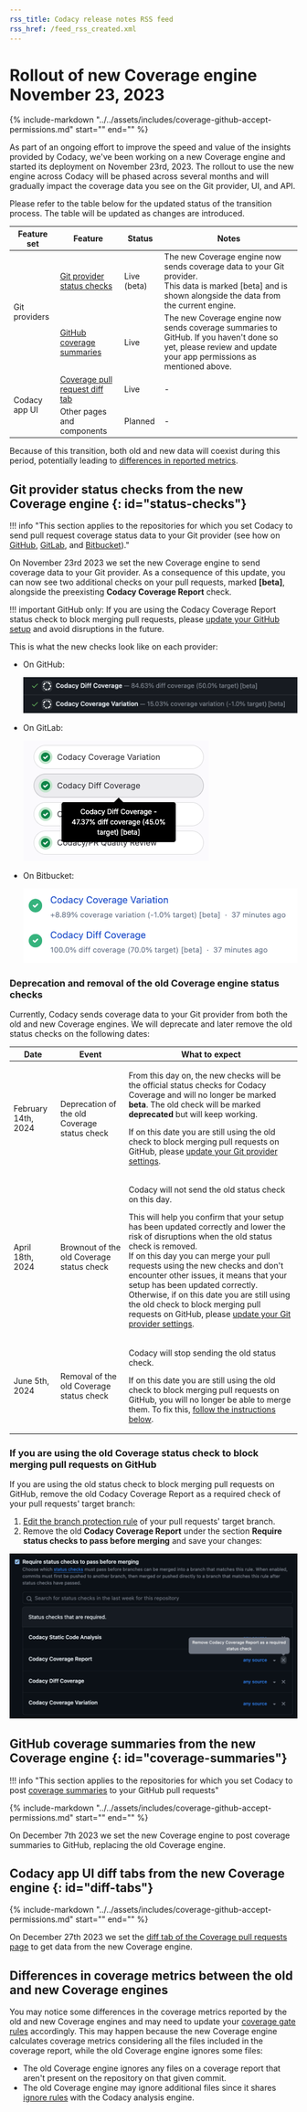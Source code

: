 ```yaml
---
rss_title: Codacy release notes RSS feed
rss_href: /feed_rss_created.xml
---
```


# Rollout of new Coverage engine November 23, 2023

{%
    include-markdown "../../assets/includes/coverage-github-accept-permissions.md"
    start="<!--accept-permission-start-->"
    end="<!--accept-permission-end-->"
%}

As part of an ongoing effort to improve the speed and value of the insights provided by Codacy, we've been working on a new Coverage engine and started its deployment on November 23rd, 2023. The rollout to use the new engine across Codacy will be phased across several months and will gradually impact the coverage data you see on the Git provider, UI, and API.

Please refer to the table below for the updated status of the transition process. The table will be updated as changes are introduced.

<table>
  <thead>
    <th>Feature set</th>
    <th>Feature</th>
    <th>Status</th>
    <th>Notes</th>
  </thead>
  <tbody>
    <tr>
      <td rowspan="2">Git providers</td>
      <td><a href="#status-checks">Git provider status checks</a></td>
      <td>Live (beta)</td>
      <td>The new Coverage engine now sends coverage data to your Git provider.<br>This data is marked [beta] and is shown alongside the data from the current engine.</td>
    </tr>
    <tr>
      <td><a href="#coverage-summaries">GitHub coverage summaries</a></td>
      <td>Live</td>
      <td>The new Coverage engine now sends coverage summaries to GitHub. If you haven't done so yet, please review and update your app permissions as mentioned above.</td>
    </tr>
    <tr>
      <td rowspan="2">Codacy app UI</td>
      <td><a href="#diff-tabs">Coverage pull request diff tab</a></td>
      <td>Live</td>
      <td>-</td>
    </tr>
    <tr>
      <td>Other pages and components</td>
      <td>Planned</td>
      <td>-</td>
    </tr>
  </tbody>
</table>

Because of this transition, both old and new data will coexist during this period, <span class="skip-vale">potentially</span> leading to [differences in reported metrics](#differences-in-coverage-metrics-between-the-old-and-new-coverage-engines).

## Git provider status checks from the new Coverage engine {: id="status-checks"}

!!! info "This section applies to the repositories for which you set Codacy to send pull request coverage status data to your Git provider (see how on [GitHub](../../repositories-configure/integrations/github-integration.md#status-checks), [GitLab](../../repositories-configure/integrations/gitlab-integration.md#pull-request-status), and [Bitbucket](../../repositories-configure/integrations/bitbucket-integration.md#pull-request-status))."

On November 23rd 2023 we set the new Coverage engine to send coverage data to your Git provider. As a consequence of this update, you can now see two additional checks on your pull requests, marked **\[beta\]**, alongside the preexisting **Codacy Coverage Report** check.

!!! important
    GitHub only: If you are using the Codacy Coverage Report status check to block merging pull requests, please [update your GitHub setup](#if-you-are-using-the-old-coverage-status-check-to-block-merging-pull-requests-on-github) and avoid disruptions in the future.

This is what the new checks look like on each provider:

-   On GitHub:

    ![New Coverage status checks GitHub](../images/ala-695-status-checks-github.png)

-   On GitLab:

    ![New Coverage status checks GitLab](../images/ala-695-status-checks-gitlab.png)

-   On Bitbucket:

    ![New Coverage status checks Bitbucket](../images/ala-695-status-checks-bitbucket.png)

### Deprecation and removal of the old Coverage engine status checks

Currently, Codacy sends coverage data to your Git provider from both the old and new Coverage engines. We will deprecate and later remove the old status checks on the following dates:

<table>
  <thead>
    <th>Date</th>
    <th>Event</th>
    <th>What to expect</th>
  </thead>
  <tbody>
    <tr>
      <td>February 14th, 2024</td>
      <td>Deprecation of the old Coverage status check</td>
      <td>
        <p>From this day on, the new checks will be the official status checks for Codacy Coverage and will no longer be marked <strong>beta</strong>. The old check will be marked <strong>deprecated</strong> but will keep working.</p>
        <p>If on this date you are still using the old check to block merging pull requests on GitHub, please <a href="#if-you-are-using-the-old-coverage-status-check-to-block-merging-pull-requests-on-github">update your Git provider settings</a>.</p>
      </td>
    </tr>
    <tr>
      <td>April 18th, 2024</td>
      <td>Brownout of the old Coverage status check</td>
      <td>
        <p>Codacy will not send the old status check on this day.</p>
        <p>This will help you confirm that your setup has been updated correctly and lower the risk of disruptions when the old status check is removed.<br/>If on this day you can merge your pull requests using the new checks and don't encounter other issues, it means that your setup has been updated correctly. Otherwise, if on this date you are still using the old check to block merging pull requests on GitHub, please <a href="#if-you-are-using-the-old-coverage-status-check-to-block-merging-pull-requests-on-github">update your Git provider settings</a>.</p>
      </td>
    </tr>
    <tr>
      <td>June 5th, 2024</td>
      <td>Removal of the old Coverage status check</td>
      <td>
        <p>Codacy will stop sending the old status check.</p>
        <p>If on this date you are still using the old check to block merging pull requests on GitHub, you will no longer be able to merge them. To fix this, <a href="#if-you-are-using-the-old-coverage-status-check-to-block-merging-pull-requests-on-github">follow the instructions below</a>.</p>
      </td>
    </tr>
  </tbody>
</table>

### If you are using the old Coverage status check to block merging pull requests on GitHub

If you are using the old status check to block merging pull requests on GitHub, remove the old Codacy Coverage Report as a required check of your pull requests' target branch:

1.  [Edit the branch protection rule](https://docs.github.com/en/repositories/configuring-branches-and-merges-in-your-repository/managing-protected-branches/managing-a-branch-protection-rule#editing-a-branch-protection-rule) of your pull requests' target branch.
1.  Remove the old **Codacy Coverage Report** under the section **Require status checks to pass before merging** and save your changes:

![New Coverage status checks GitHub](../images/ala-695-update-status-checks-github.png)

## GitHub coverage summaries from the new Coverage engine {: id="coverage-summaries"}

!!! info "This section applies to the repositories for which you set Codacy to post [coverage summaries](../../repositories-configure/integrations/github-integration.md#coverage-summaries) to your GitHub pull requests"

{%
    include-markdown "../../assets/includes/coverage-github-accept-permissions.md"
    start="<!--accept-permission-start-->"
    end="<!--accept-permission-end-->"
%}

On December 7th 2023 we set the new Coverage engine to post coverage summaries to GitHub, replacing the old Coverage engine.

## Codacy app UI diff tabs from the new Coverage engine {: id="diff-tabs"}

{%
    include-markdown "../../assets/includes/coverage-github-accept-permissions.md"
    start="<!--accept-permission-start-->"
    end="<!--accept-permission-end-->"
%}

On December 27th 2023 we set the [diff tab of the Coverage pull requests page](../../repositories-coverage/pull-requests.md#diff-tab) to get data from the new Coverage engine.

## Differences in coverage metrics between the old and new Coverage engines

You may notice some differences in the coverage metrics reported by the old and new Coverage engines and may need to update your [coverage gate rules](../../repositories-configure/adjusting-quality-gates.md) accordingly. This may happen because the new Coverage engine calculates coverage metrics considering all the files included in the coverage report, while the old Coverage engine ignores some files:

-   The old Coverage engine ignores any files on a coverage report that aren't present on the repository on that given commit.
-   The old Coverage engine may ignore additional files since it shares [ignore rules](../../repositories-configure/ignoring-files.md) with the Codacy analysis engine.
